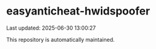 # easyanticheat-hwidspoofer

Last updated: 2025-06-30 13:00:27

This repository is automatically maintained.
